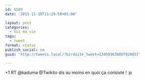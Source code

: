 ```yaml
---
id: 6589
date: '2011-11-10T11:29:58+01:00'

layout: post
categories:
  - Vis ma vie
tags:
  - tweet
format: status
publish_social: no
guid: 'http://tweets.local/?birdsite_tweet=134593638087929857'

---
```


+1 RT @kaduma @Twikito dis au moins en quoi ça consiste ! :p